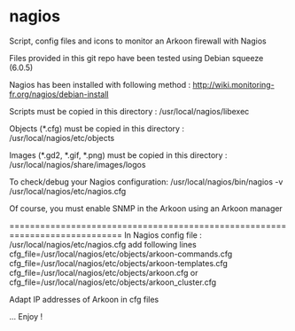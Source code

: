 nagios
======

Script, config files and icons to monitor an Arkoon firewall with Nagios

Files provided in this git repo have been tested using Debian squeeze (6.0.5)

Nagios has been installed with following method :
http://wiki.monitoring-fr.org/nagios/debian-install

Scripts must be copied in this directory :
/usr/local/nagios/libexec

Objects (*.cfg) must be copied in this directory :
/usr/local/nagios/etc/objects

Images (*.gd2, *.gif, *.png) must be copied in this directory :
/usr/local/nagios/share/images/logos

To check/debug your Nagios configuration:
/usr/local/nagios/bin/nagios -v /usr/local/nagios/etc/nagios.cfg

Of course, you must enable SNMP in the Arkoon using an Arkoon manager

============================================================================
In Nagios config file : /usr/local/nagios/etc/nagios.cfg add following lines
cfg_file=/usr/local/nagios/etc/objects/arkoon-commands.cfg
cfg_file=/usr/local/nagios/etc/objects/arkoon-templates.cfg
cfg_file=/usr/local/nagios/etc/objects/arkoon.cfg
or
cfg_file=/usr/local/nagios/etc/objects/arkoon_cluster.cfg

Adapt IP addresses of Arkoon in cfg files

...
Enjoy !
